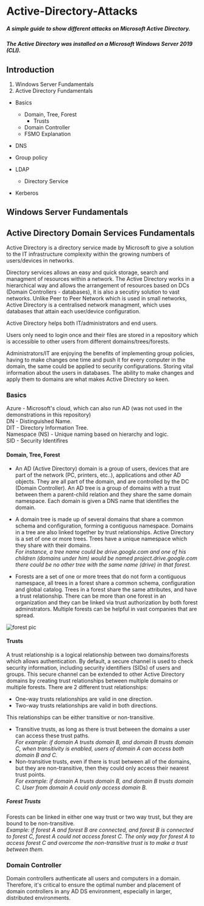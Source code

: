# Active-Directory-Attacks
##### A simple guide to show different attacks on Microsoft Active Directory.
##### The Active Directory was installed on a Microsoft Windows Server 2019 (CLI).


## Introduction
1. Windows Server Fundamentals
2. Active Directory Fundamentals
- Basics
  - Domain, Tree, Forest
    - Trusts
  - Domain Controller
  - FSMO Explanation
			
- DNS
- Group policy
- LDAP
  - Directory Service
- Kerberos
  						

## Windows Server Fundamentals


## Active Directory Domain Services Fundamentals
Active Directory is a directory service made by Microsoft to give a solution to the IT infrastructure complexity within the growing numbers of users/devices in networks. 

Directory services allows an easy and quick storage, search and managment of resources within a network. The Active Directory works in a hierarchical way and allows the arrangement of resources based on DCs (Domain Controllers - databases), it is also a secutiry solution to vast networks.
Unlike Peer to Peer Network which is used in small networks, Active Directory is a centralised network managment, which uses databases that attain each user/device configuration.

Active Directory helps both IT/administrators and end users.

Users only need to login once and their files are stored in a repository which is accessible to other users from different domains/trees/forests.

Administrators/IT are enjoying the benefits of implementing group policies, having to make changes one time and push it for every computer in the domain, the same could be applied to security configurations. Storing vital information about the users in databases. The ability to make changes and apply them to domains are what makes Active Directory so keen.


### Basics
Azure - Microsoft's cloud, which can also run AD (was not used in the demonstrations in this repository) </br>
DN - Distinguished Name. </br>
DIT - Directory Information Tree. </br> 
Namespace (NS) - Unique naming based on hierarchy and logic. </br>
SID - Security Identifires </br>
#### Domain, Tree, Forest
- An AD (Active Directory) domain is a group of users, devices that are part of the network (PC, printers, etc..), applications and other AD objects. They are all part of the domain, and are controlled by the DC (Domain Controller). An AD tree is a group of domains with a trust between them a parent-child relation and they share the same domain namespace.
Each domain is given a DNS name that identifies the domain.
  
- A domain tree is made up of several domains that share a common schema and configuration, forming a contiguous namespace. Domains in a tree are also linked together by trust relationships. Active Directory is a set of one or more trees. Trees have a unique namespace which they share with their domains.</br> _For instance, a tree name could be drive.google.com and one of his children (domains under him) would be named project.drive.google.com there could be no other tree with the same name (drive) in that forest._
- Forests are a set of one or more trees that do not form a contiguous namespace, all trees in a forest share a common schema, configuration and global catalog. Trees in a forest share the same attributes, and have a trust relationship. There can be more than one forest in an organization and they can be linked via trust authorization by both forest adminstrators. Multiple forests can be helpful in vast companies that are spread.

![forest pic](https://user-images.githubusercontent.com/90955504/133885246-7cfb043e-f0bd-49f7-831f-93cb99b803e5.png)

#### Trusts
A trust relationship is a logical relationship between two domains/forests which allows authentication. By default, a secure channel is used to check security information, including security identifiers (SIDs) of users and groups.
This secure channel can be extended to other Active Directory domains by creating trust relationships between multiple domains or multiple forests. There are 2 different trust relationships:
- One-way trusts relationships are valid in one direction.
- Two-way trusts relationships are valid in both directions.

This relationships can be either transitive or non-transitive.
- Transitive trusts, as long as there is trust between the domains a user can access these trust paths.</br>  _For example: if domain A trusts domain B, and domain B trusts domain C, when transitivity is enabled, users of domain A can access both domain B and C._
- Non-transitive trusts, even if there is trust between all of the domains, but they are non-transitive, then they could only access their nearest trust points.</br> _For example: if domain A trusts domain B, and domain B trusts domain C. User from domain A could only access domain B._

##### Forest Trusts
Forests can be linked in either one way trust or two way trust, but they are bound to be non-transitive.</br> _Example: if forest A and forest B are connected, and forest B is connected to forest C, forest A could not access forest C. The only way for forest A to access forest C and overcome the non-transitive trust is to make a trust between them._

### Domain Controller
Domain controllers authenticate all users and computers in a domain. Therefore, it's critical to ensure the optimal number and placement of domain controllers in any AD DS environment, especially in larger, distributed environments.
